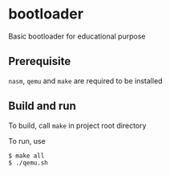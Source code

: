 # bootloader
Basic bootloader for educational purpose
## Prerequisite
`nasm`, `qemu` and `make` are required to be installed
## Build and run
To build, call `make` in project root directory

To run, use

    $ make all
    $ ./qemu.sh

